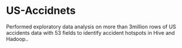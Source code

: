 # US-Accidnets
Performed exploratory data analysis on more than 3million rows of US accidents data with 53 fields to identify accident hotspots in Hive and Hadoop..
